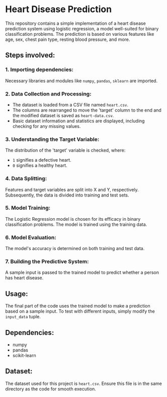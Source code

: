 # Heart Disease Prediction

This repository contains a simple implementation of a heart disease prediction system using logistic regression, a model well-suited for binary classification problems. The prediction is based on various features like age, sex, chest pain type, resting blood pressure, and more.

## Steps involved:

### 1. Importing dependencies:
Necessary libraries and modules like `numpy`, `pandas`, `sklearn` are imported.

### 2. Data Collection and Processing:
- The dataset is loaded from a CSV file named `heart.csv`.
- The columns are rearranged to move the 'target' column to the end and the modified dataset is saved as `heart-data.csv`.
- Basic dataset information and statistics are displayed, including checking for any missing values.

### 3. Understanding the Target Variable:
The distribution of the 'target' variable is checked, where:
- `1` signifies a defective heart.
- `0` signifies a healthy heart.

### 4. Data Splitting:
Features and target variables are split into X and Y, respectively. Subsequently, the data is divided into training and test sets.

### 5. Model Training:
The Logistic Regression model is chosen for its efficacy in binary classification problems. The model is trained using the training data.

### 6. Model Evaluation:
The model's accuracy is determined on both training and test data.

### 7. Building the Predictive System:
A sample input is passed to the trained model to predict whether a person has heart disease.

## Usage:
The final part of the code uses the trained model to make a prediction based on a sample input. To test with different inputs, simply modify the `input_data` tuple.

## Dependencies:
- numpy
- pandas
- scikit-learn

## Dataset:
The dataset used for this project is `heart.csv`. Ensure this file is in the same directory as the code for smooth execution.

